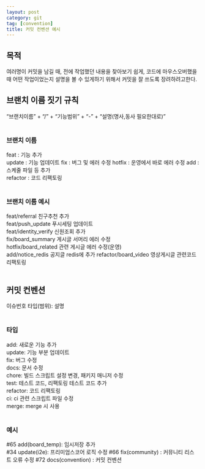 ```yaml
---
layout: post
category: git
tag: [convention]
title: 커밋 컨벤션 예시
---
```


## 목적

여러명이 커밋을 남길 때, 전에 작업했던 내용을 찾아보기 쉽게, 코드에 마우스오버했을 때 어떤 작업이었는지 설명을 볼 수 있게하기 위해서 커밋을 잘 쓰도록 장려하려고한다.  


## 브랜치 이름 짓기 규칙
“브랜치이름” + “/” + “기능범위” + “-” + “설명(명사,동사 필요한대로)”     
<br>

### 브랜치 이름
feat : 기능 추가      
update : 기능 업데이트 
fix  : 버그 및 에러 수정
hotfix : 운영에서 바로 에러 수정
add : 스케줄 파일 등 추가  
refactor  : 코드 리팩토링  
<br>

### 브랜치 이름 예시
feat/referral 친구추천 추가   
feat/push_update  푸시세팅 업데이트  
feat/identity_verify  신원조회 추가  
fix/board_summary 게시글 서머리 에러 수정  
hotfix/board_related  관련 게시글 에러 수정(운영)  
add/notice_redis  공지글 redis에 추가 
refactor/board_video 영상게시글 관련코드 리팩토링 
<br>
<br>

## 커밋 컨벤션
이슈번호 타입(범위): 설명  
<br>

### 타입
add: 새로운 기능 추가  
update: 기능 부분 업데이트  
fix: 버그 수정    
docs: 문서 수정    
chore: 빌드 스크립트 설정 변경, 패키지 매니저 수정    
test: 테스트 코드, 리팩토링 테스트 코드 추가  
refactor: 코드 리팩토링  
ci: ci 관련 스크립트 파일 수정  
merge: merge 시 사용  
<br>

### 예시
#65 add(board_temp): 임시저장 추가   
#34 update(i2e): 프리미엄스코어 로직 수정 
#66 fix(community) : 커뮤니티 리스트 오류 수정 
#72 docs(convention) : 커밋 컨벤션
